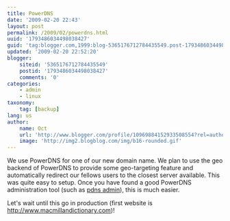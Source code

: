 ```yaml
---
title: PowerDNS
date: '2009-02-20 22:43'
layout: post
permalink: /2009/02/powerdns.html
uuid: '1793486034498038427'
guid: 'tag:blogger.com,1999:blog-5365176712784435549.post-1793486034498038427'
updated: '2009-02-20 22:52:20'
blogger:
    siteid: '5365176712784435549'
    postid: '1793486034498038427'
    comments: '0'
categories:
    - admin
    - linux
taxonomy:
    tag: [backup]
lang: us
author:
    name: Oct
    url: 'http://www.blogger.com/profile/10969884152933508554?rel=author'
    image: 'http://img2.blogblog.com/img/b16-rounded.gif'
---
```



We use PowerDNS for one of our new domain name. We plan to use the geo backend of PowerDNS to provide some geo-targeting feature and automatically redirect our fellows users to the closest server available. This was quite easy to setup. Once you have found a good PowerDNS administration tool (such as <a href="http://pdnsadmin.iguanadons.net/">pdns admin</a>), this is much easier.

Let's wait until this go in production (first website is <a href="http://www.macmillandictionary.com/">http://www.macmillandictionary.com</a>)!
